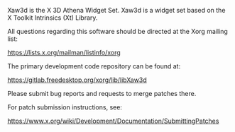 Xaw3d is the X 3D Athena Widget Set.
Xaw3d is a widget set based on the X Toolkit Intrinsics (Xt) Library.

All questions regarding this software should be directed at the
Xorg mailing list:

  https://lists.x.org/mailman/listinfo/xorg

The primary development code repository can be found at:

  https://gitlab.freedesktop.org/xorg/lib/libXaw3d

Please submit bug reports and requests to merge patches there.

For patch submission instructions, see:

  https://www.x.org/wiki/Development/Documentation/SubmittingPatches

